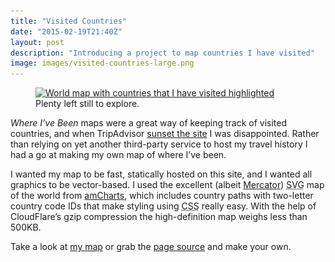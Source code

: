 ```yaml
---
title: "Visited Countries"
date: "2015-02-19T21:40Z"
layout: post
description: "Introducing a project to map countries I have visited"
image: images/visited-countries-large.png
---
```


<figure>
    <a href="/projects/visited-countries/" target="_blank">
        <img src="/images/visited-countries-small.png" srcset="/images/visited-countries-medium.png 1x, /images/visited-countries-large.png 2x" alt="World map with countries that I have visited highlighted">
    </a>
    <figcaption>Plenty left still to explore.</figcaption>
</figure>

*Where I’ve Been* maps were a great way of keeping track of visited countries, and when TripAdvisor [sunset the site](http://www.whereivebeen.com) I was disappointed. Rather than relying on yet another third-party service to host my travel history I had a go at making my own map of where I’ve been.

I wanted my map to be fast, statically hosted on this site, and I wanted all graphics to be vector-based. I used the excellent (albeit [Mercator](http://en.wikipedia.org/wiki/Mercator_projection)) <abbr title="Scalable Vector Graphic">SVG</abbr> map of the world from [amCharts](http://www.amcharts.com/svg-maps), which includes country paths with two-letter country code IDs that make styling using <abbr title="Cascading Stylesheet">CSS</abbr> really easy. With the help of CloudFlare’s gzip compression the high-definition map weighs less than 500KB.

Take a look at [my map](/projects/visited-countries/) or grab the [page source](https://raw.githubusercontent.com/danleech/danleech.com/gh-pages/projects/visited-countries/index.html) and make your own.